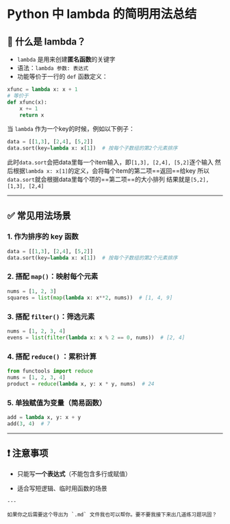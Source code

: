 # Python 中 lambda 的简明用法总结

## 🧠 什么是 lambda？
- `lambda` 是用来创建**匿名函数**的关键字
- 语法：`lambda 参数: 表达式`
- 功能等价于一行的 `def` 函数定义：
```python
xfunc = lambda x: x + 1
# 等价于
def xfunc(x):
	x += 1
	return x
```

当 `lambda` 作为一个key的时候，例如以下例子：
```python
data = [[1,3], [2,4], [5,2]]
data.sort(key=lambda x: x[1])  # 按每个子数组的第2个元素排序
```
此时`data.sort`会把data里每一个item输入，即`[1,3], [2,4], [5,2]`逐个输入
然后根据`lambda x: x[1]`的定义，会将每个item的第二项==返回==给key
所以`data.sort`就会根据data里每个项的==第二项==的大小排列
结果就是`[5,2], [1,3], [2,4]`

---

## ✅ 常见用法场景

### 1. 作为排序的 key 函数
```python
data = [[1,3], [2,4], [5,2]]
data.sort(key=lambda x: x[1])  # 按每个子数组的第2个元素排序
```

### **2. 搭配 `map()`：映射每个元素**

```python
nums = [1, 2, 3]
squares = list(map(lambda x: x**2, nums))  # [1, 4, 9]
```

### **3. 搭配 `filter()`：筛选元素**

```python
nums = [1, 2, 3, 4]
evens = list(filter(lambda x: x % 2 == 0, nums))  # [2, 4]
```

### **4. 搭配 `reduce()` ：累积计算**

```python
from functools import reduce
nums = [1, 2, 3, 4]
product = reduce(lambda x, y: x * y, nums)  # 24
```

### **5. 单独赋值为变量（简易函数）**

```python
add = lambda x, y: x + y
add(3, 4)  # 7
```

---

## **❗ 注意事项**

- 只能写**一个表达式**（不能包含多行或赋值）
    
- 适合写短逻辑、临时用函数的场景
    

```
---

如果你之后需要这个导出为 `.md` 文件我也可以帮你。要不要我接下来出几道练习题巩固？
```
